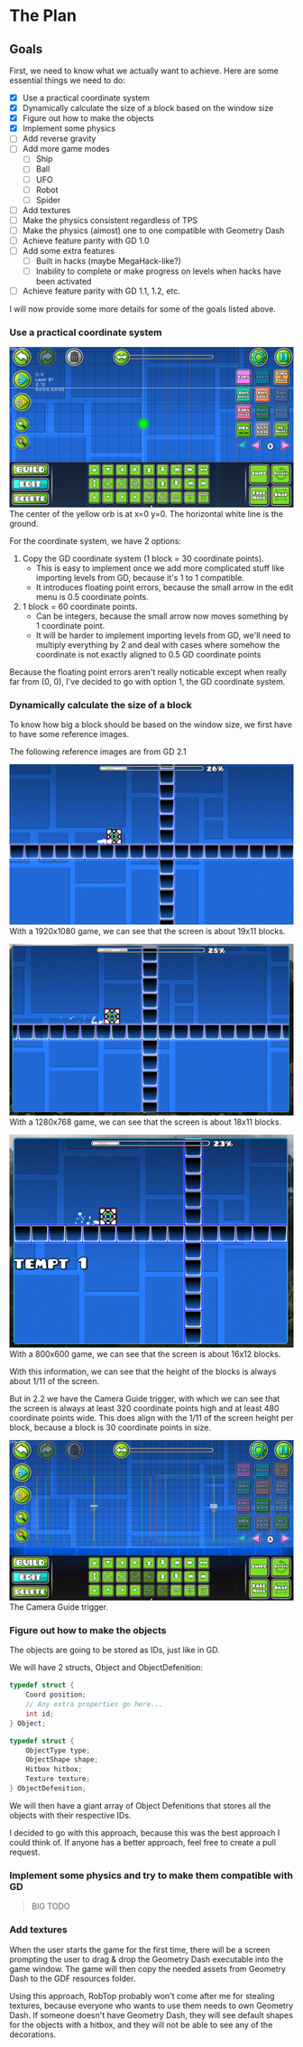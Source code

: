 
# The Plan

## Goals

First, we need to know what we actually want to achieve.
Here are some essential things we need to do:

- [x] Use a practical coordinate system
- [x] Dynamically calculate the size of a block based on the window size
- [x] Figure out how to make the objects
- [x] Implement some physics
- [ ] Add reverse gravity
- [ ] Add more game modes
  - [ ] Ship
  - [ ] Ball
  - [ ] UFO
  - [ ] Robot
  - [ ] Spider
- [ ] Add textures
- [ ] Make the physics consistent regardless of TPS
- [ ] Make the physics (almost) one to one compatible with Geometry Dash
- [ ] Achieve feature parity with GD 1.0
- [ ] Add some extra features
  - [ ] Built in hacks (maybe MegaHack-like?)
  - [ ] Inability to complete or make progress on levels when hacks have been activated
- [ ] Achieve feature parity with GD 1.1, 1.2, etc.

I will now provide some more details for some of the goals listed above.

### Use a practical coordinate system

![The Geometry Dash 2.2 level editor with a yellow orb](planImages/zerozero.png)
The center of the yellow orb is at x=0 y=0. The horizontal white line is the ground.

For the coordinate system, we have 2 options:
1. Copy the GD coordinate system (1 block = 30 coordinate points).
   - This is easy to implement once we add more complicated stuff like importing levels from GD, because it's 1 to 1 compatible.
   - It introduces floating point errors, because the small arrow in the edit menu is 0.5 coordinate points.
2. 1 block = 60 coordinate points.
   - Can be integers, because the small arrow now moves something by 1 coordinate point.
   - It will be harder to implement importing levels from GD, we'll need to multiply everything by 2 and deal with cases where somehow the coordinate is not exactly aligned to 0.5 GD coordinate points

Because the floating point errors aren't really noticable except when really far from (0, 0), I've decided to go with option 1, the GD coordinate system.

### Dynamically calculate the size of a block

To know how big a block should be based on the window size, we first have to have some reference images.

The following reference images are from GD 2.1

![Geometry Dash 2.1 with blocks in a plus shape to measure the size in blocks of a 16:9 screen](planImages/teleportWithJump.png)
With a 1920x1080 game, we can see that the screen is about 19x11 blocks.

![Geometry Dash 2.1 with blocks in a plus shape to measure the size in blocks of a 15:9 screen](planImages/1280x768_teleportWithJump.png)
With a 1280x768 game, we can see that the screen is about 18x11 blocks.

![Geometry Dash 2.1 with blocks in a plus shape to measure the size in blocks of a 4:3 screen](planImages/800x600_teleportWithJump.png)
With a 800x600 game, we can see that the screen is about 16x12 blocks.

With this information, we can see that the height of the blocks is always about 1/11 of the screen.

But in 2.2 we have the Camera Guide trigger, with which we can see that the screen is always at least 320 coordinate points high and at least 480 coordinate points wide.
This does align with the 1/11 of the screen height per block, because a block is 30 coordinate points in size.

![The Geometry Dash 2.2 editor with the Camera Guide trigger](planImages/cameraGuide.png)
The Camera Guide trigger.

### Figure out how to make the objects

The objects are going to be stored as IDs, just like in GD.

We will have 2 structs, Object and ObjectDefenition:

```C
typedef struct {
    Coord position;
    // Any extra properties go here...
    int id;
} Object;
```

```C
typedef struct {
    ObjectType type;
    ObjectShape shape;
    Hitbox hitbox;
    Texture texture;
} ObjectDefenition;
```

We will then have a giant array of Object Defenitions that stores all the objects with their respective IDs.

I decided to go with this approach, because this was the best approach I could think of.
If anyone has a better approach, feel free to create a pull request.

### Implement some physics and try to make them compatible with GD

> BIG TODO

### Add textures

When the user starts the game for the first time, there will be a screen prompting the user to drag & drop the Geometry Dash executable into the game window.
The game will then copy the needed assets from Geometry Dash to the GDF resources folder.

Using this approach, RobTop probably won't come after me for stealing textures, because everyone who wants to use them needs to own Geometry Dash.
If someone doesn't have Geometry Dash, they will see default shapes for the objects with a hitbox, and they will not be able to see any of the decorations.
